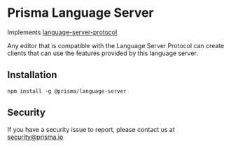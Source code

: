 # Prisma Language Server

Implements [language-server-protocol](https://github.com/Microsoft/language-server-protocol)

Any editor that is compatible with the Language Server Protocol can create clients that can use the features provided by this language server.

## Installation

```
npm install -g @prisma/language-server
```

## Security

If you have a security issue to report, please contact us at [security@prisma.io](mailto:security@prisma.io?subject=[GitHub]%20Prisma%202%20Security%20Report%20VSCode)
